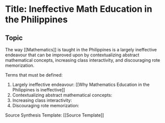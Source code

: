 # Title: Ineffective Math Education in the Philippines

## Topic
The way [[Mathematics]] is taught in the Philippines is a largely ineffective endeavour that can be improved upon by contextualizing abstract mathematical concepts, increasing class interactivity, and discouraging rote memorization.

Terms that must be defined:
1. Largely ineffective endeavour: [[Why Mathematics Education in the Philippines is ineffective]]
2. Contextualizing abstract mathematical concepts:
3. Increasing class interactivity:
4. Discouraging rote memorization:

Source Synthesis Template: [[Source Template]]